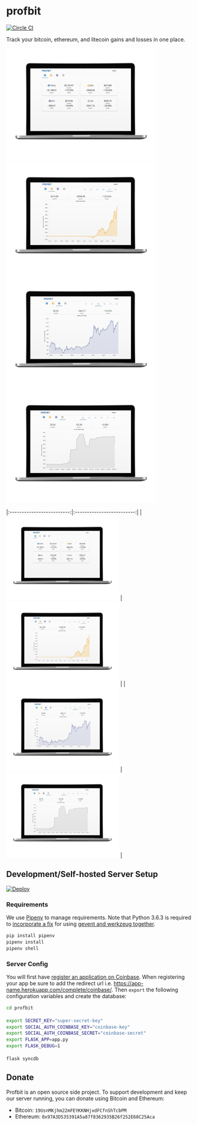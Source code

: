 # profbit
[![Circle CI](https://circleci.com/gh/joshblum/profbit.svg?maxAge=2592000&style=shield)](https://circleci.com/gh/joshblum/profbit)

Track your bitcoin, ethereum, and litecoin gains and losses in one place.

![profbit preview](https://github.com/joshblum/profbit/blob/master/profbit/static/img/carousel-0.png)
![profbit preview](https://github.com/joshblum/profbit/blob/master/profbit/static/img/carousel-1.png)
![profbit preview](https://github.com/joshblum/profbit/blob/master/profbit/static/img/carousel-2.png)
![profbit preview](https://github.com/joshblum/profbit/blob/master/profbit/static/img/carousel-3.png)

|:-------------------------:|:-------------------------:|
|<img width="300" alt="profbit preview"
src="https://github.com/joshblum/profbit/blob/master/profbit/static/img/carousel-0.png">
| <img width="300" alt="profbit preview"
src="https://github.com/joshblum/profbit/blob/master/profbit/static/img/carousel-1.png">
| |<img width="300" alt="profbit preview"
src="https://github.com/joshblum/profbit/blob/master/profbit/static/img/carousel-2.png">
| <img width="300" alt="profbit preview"
src="https://github.com/joshblum/profbit/blob/master/profbit/static/img/carousel-3.png">
|

## Development/Self-hosted Server Setup

[![Deploy](https://www.herokucdn.com/deploy/button.svg)](https://heroku.com/deploy)


### Requirements
We use [Pipenv](http://docs.python-guide.org/en/latest/dev/virtualenvs/) to
manage requirements. Note that Python 3.6.3 is required to [incorporate a
fix](https://bugs.python.org/issue26721) for using [gevent and werkzeug
together](https://github.com/pallets/werkzeug/issues/920).

```bash
pip install pipenv
pipenv install
pipenv shell
```

### Server Config
You will first have [register an application on
Coinbase](https://coinbase.com/oauth/applications/new). When registering your app
be sure to add the redirect url i.e.
https://app-name.herokuapp.com/complete/coinbase/. Then `export` the following
configuration variables and create the database:

```bash
cd profbit

export SECRET_KEY="super-secret-key"
export SOCIAL_AUTH_COINBASE_KEY="coinbase-key"
export SOCIAL_AUTH_COINBASE_SECRET="coinbase-secret"
export FLASK_APP=app.py
export FLASK_DEBUG=1

flask syncdb
```


## Donate

Profbit is an open source side project. To support development and keep
our server running, you can donate using Bitcoin and Ethereum:

- Bitcoin: `19UsnMKjhm22mFEYKKNHjxdFCfnShTcbPM`
- Ethereum: `0x97A3D535391A5a87f8362935B26f252E68C25Aca`
